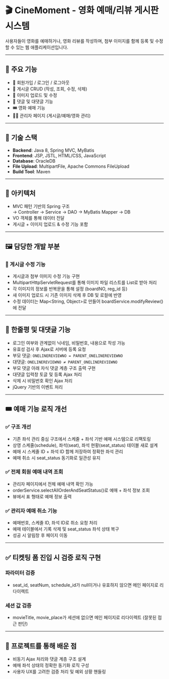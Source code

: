 
# 🎬 CineMoment - 영화 예매/리뷰 게시판 시스템

사용자들이 영화를 예매하거나, 영화 리뷰를 작성하며, 첨부 이미지를 함께 등록 및 수정할 수 있는 웹 애플리케이션입니다.

---

## 🚀 주요 기능

- 🔐 회원가입 / 로그인 / 로그아웃
- 📝 게시글 CRUD (작성, 조회, 수정, 삭제)
- 📸 이미지 업로드 및 수정
- 💬 댓글 및 대댓글 기능
- 🎟️ 영화 예매 기능
- 🧑‍💻 관리자 페이지 (게시글/예매/영화 관리)

---

## 🔧 기술 스택

- **Backend**: Java 8, Spring MVC, MyBatis
- **Frontend**: JSP, JSTL, HTML/CSS, JavaScript
- **Database**: OracleDB
- **File Upload**: MultipartFile, Apache Commons FileUpload
- **Build Tool**: Maven

---

## 🧩 아키텍처

- MVC 패턴 기반의 Spring 구조  
  → Controller → Service → DAO → MyBatis Mapper → DB  
- VO 객체를 통해 데이터 전달  
- 게시글 + 이미지 업로드 & 수정 기능 포함

---

## 🖼️ 담당한 개발 부분

### 📝 게시글 수정 기능
- 게시글과 첨부 이미지 수정 기능 구현
- MultipartHttpServletRequest를 통해 이미지 파일 리스트를 List<ImageFileVO>로 받아 처리
- 각 이미지의 정보를 반복문을 통해 설정 (boardNO, reg_id 등)
- 새 이미지 업로드 시 기존 이미지 삭제 후 DB 및 로컬에 반영
- 수정 데이터는 Map<String, Object>로 만들어 boardService.modifyReview()에 전달

---

## 💬 한줄평 및 대댓글 기능

- 로그인 여부와 관계없이 닉네임, 비밀번호, 내용으로 작성 가능
- 유효성 검사 후 Ajax로 서버에 등록 요청
- 부모 댓글: `ONELINEREVIEWNO = PARENT_ONELINEREVIEWNO`
- 대댓글: `ONELINEREVIEWNO ≠ PARENT_ONELINEREVIEWNO`
- 부모 댓글 아래 자식 댓글 계층 구조 출력 구현
- 대댓글 입력창 토글 및 등록 Ajax 처리
- 삭제 시 비밀번호 확인 Ajax 처리
- jQuery 기반의 이벤트 처리

---

## 🎟️ 예매 기능 로직 개선

### ✅ 구조 개선
- 기존 좌석 관리 중심 구조에서 스케줄 + 좌석 기반 예매 시스템으로 리팩토링
- 상영 스케줄(schedule), 좌석(seat), 좌석 현황(seat_status) 테이블 새로 설계
- 예매 시 스케줄 ID + 좌석 ID 함께 저장하여 정확한 좌석 관리
- 예매 취소 시 seat_status 동기화로 일관성 유지

### ✅ 전체 회원 예매 내역 조회
- 관리자 페이지에서 전체 예매 내역 확인 가능
- orderService.selectAllOrderAndSeatStatus()로 예매 + 좌석 정보 조회
- 뷰에서 표 형태로 예매 정보 출력

### ✅ 관리자 예매 취소 기능
- 예매번호, 스케줄 ID, 좌석 ID로 취소 요청 처리
- 예매 테이블에서 기록 삭제 및 seat_status 좌석 상태 복구
- 성공 시 알림창 후 페이지 이동

---

## ✅ 티켓팅 폼 진입 시 검증 로직 구현

### 파라미터 검증
- seat_id, seatNum, schedule_id가 null이거나 유효하지 않으면 메인 페이지로 리다이렉트

### 세션 값 검증
- movieTitle, movie_place가 세션에 없으면 메인 페이지로 리다이렉트 (잘못된 접근 판단)

---

## 🧠 프로젝트를 통해 배운 점

- 비동기 Ajax 처리와 댓글 계층 구조 설계
- 예매 좌석 상태의 정확한 동기화 로직 구성
- 사용자 UX를 고려한 검증 처리 및 예외 상황 핸들링
